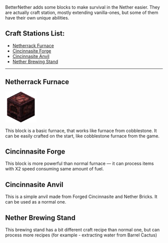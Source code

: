 BetterNether adds some blocks to make survival in the Nether easier. They are actually craft station, mostly extending vanilla-ones, but some of them have their own unique abilities.

## Craft Stations List:
- [Netherrack Furnace](#netherrack-furnace)
- [Cincinnasite Forge](#cincinnasite-forge)
- [Cincinnasite Anvil](#cincinnasite-anvil)
- [Nether Brewing Stand](#nether-brewing-stand)

***

## Netherrack Furnace
<img src="./images/netherrack_furnace.png" width="100" height="100">

This block is a basic furnace, that works like furnace from cobblestone. It can be easily crafted on the start, like cobblestone furnace from the game.


## Cincinnasite Forge
This block is more powerful than normal furnace — it can process items with X2 speed consuming same amount of fuel.


## Cincinnasite Anvil
This is a simple anvil made from Forged Cincinnasite and Nether Bricks. It can be used as a normal one.


## Nether Brewing Stand
This brewing stand has a bit different craft recipe than normal one, but can process more recipes (for example - extracting water from Barrel Cactus)